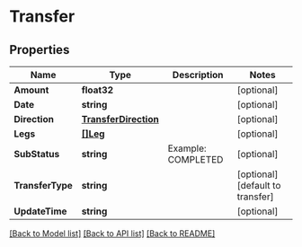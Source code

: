 # Transfer

## Properties

Name | Type | Description | Notes
------------ | ------------- | ------------- | -------------
**Amount** | **float32** |  | [optional] 
**Date** | **string** |  | [optional] 
**Direction** | [**TransferDirection**](TransferDirection.md) |  | [optional] 
**Legs** | [**[]Leg**](Leg.md) |  | [optional] 
**SubStatus** | **string** | Example: COMPLETED | [optional] 
**TransferType** | **string** |  | [optional] [default to transfer]
**UpdateTime** | **string** |  | [optional] 

[[Back to Model list]](../README.md#documentation-for-models) [[Back to API list]](../README.md#documentation-for-api-endpoints) [[Back to README]](../README.md)


